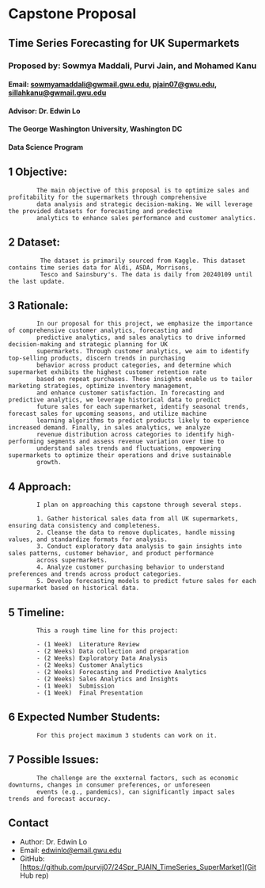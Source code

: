 
# Capstone Proposal
## Time Series Forecasting for UK Supermarkets
### Proposed by: Sowmya Maddali, Purvi Jain, and Mohamed Kanu
#### Email: sowmyamaddali@gwmail.gwu.edu, pjain07@gwu.edu, sillahkanu@gwmail.gwu.edu
#### Advisor: Dr. Edwin Lo
#### The George Washington University, Washington DC  
#### Data Science Program

## 1 Objective:  
 
            The main objective of this proposal is to optimize sales and profitability for the supermarkets through comprehensive
            data analysis and strategic decision-making. We will leverage the provided datasets for forecasting and predective 
            analytics to enhance sales performance and customer analytics.
            

## 2 Dataset:  

             The dataset is primarily sourced from Kaggle. This dataset contains time series data for Aldi, ASDA, Morrisons, 
             Tesco and Sainsbury's. The data is daily from 20240109 until the last update.
            

## 3 Rationale:  

            In our proposal for this project, we emphasize the importance of comprehensive customer analytics, forecasting and 
            predictive analytics, and sales analytics to drive informed decision-making and strategic planning for UK 
            supermarkets. Through customer analytics, we aim to identify top-selling products, discern trends in purchasing 
            behavior across product categories, and determine which supermarket exhibits the highest customer retention rate 
            based on repeat purchases. These insights enable us to tailor marketing strategies, optimize inventory management, 
            and enhance customer satisfaction. In forecasting and predictive analytics, we leverage historical data to predict 
            future sales for each supermarket, identify seasonal trends, forecast sales for upcoming seasons, and utilize machine 
            learning algorithms to predict products likely to experience increased demand. Finally, in sales analytics, we analyze 
            revenue distribution across categories to identify high-performing segments and assess revenue variation over time to 
            understand sales trends and fluctuations, empowering supermarkets to optimize their operations and drive sustainable 
            growth.
            

## 4 Approach:  

            I plan on approaching this capstone through several steps.  

            1. Gather historical sales data from all UK supermarkets, ensuring data consistency and completeness.
            2. Cleanse the data to remove duplicates, handle missing values, and standardize formats for analysis.
            3. Conduct exploratory data analysis to gain insights into sales patterns, customer behavior, and product performance 
            across supermarkets.
            4. Analyze customer purchasing behavior to understand preferences and trends across product categories.
            5. Develop forecasting models to predict future sales for each supermarket based on historical data.
            

## 5 Timeline:  

            This a rough time line for this project:  

            - (1 Week)  Literature Review
            - (2 Weeks) Data collection and preparation
            - (2 Weeks) Exploratory Data Analysis
            - (2 Weeks) Customer Analytics
            - (2 Weeks) Forecasting and Predictive Analytics
            - (2 Weeks) Sales Analytics and Insights 
            - (1 Week)  Submission
            - (1 Week)  Final Presentation  
            

## 6 Expected Number Students:  

            For this project maximum 3 students can work on it.  
            

## 7 Possible Issues:  

            The challenge are the exxternal factors, such as economic downturns, changes in consumer preferences, or unforeseen 
            events (e.g., pandemics), can significantly impact sales trends and forecast accuracy.  
            


## Contact
- Author: Dr. Edwin Lo
- Email: [edwinlo@email.gwu.edu](Eamil)
- GitHub: [https://github.com/purvij07/24Spr_PJAIN_TimeSeries_SuperMarket](Git Hub rep)
